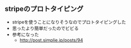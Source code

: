 ## stripeのプロトタイピング
  - stripeを使うことになりそうなのでプロトタイピングした
  - 思ったより簡単だったのでビビる
  - 参考になった
    - http://post.simplie.jp/posts/94